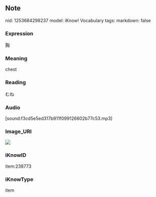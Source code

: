 ## Note
nid: 1253684298237
model: iKnow! Vocabulary
tags: 
markdown: false

### Expression
胸

### Meaning
chest

### Reading
むね

### Audio
[sound:f3cd5e5ed317b911f099126602b77c53.mp3]

### Image_URI
<img src="74a3e315df21b59441559f7ae880f025.jpg">

### iKnowID
item:238773

### iKnowType
item
